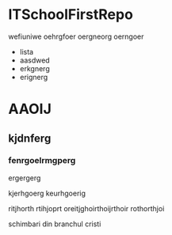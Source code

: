 # ITSchoolFirstRepo

wefiuniwe
oehrgfoer
oergneorg
oerngoer
- lista
- aasdwed
- erkgnerg
- erignerg

# AAOIJ

## kjdnferg

### fenrgoelrmgperg

ergergerg



kjerhgoerg
keurhgoerig


ritjhorth
rtihjoprt
oreitjghoirthoijrthoir
rothorthjoi


schimbari din branchul cristi